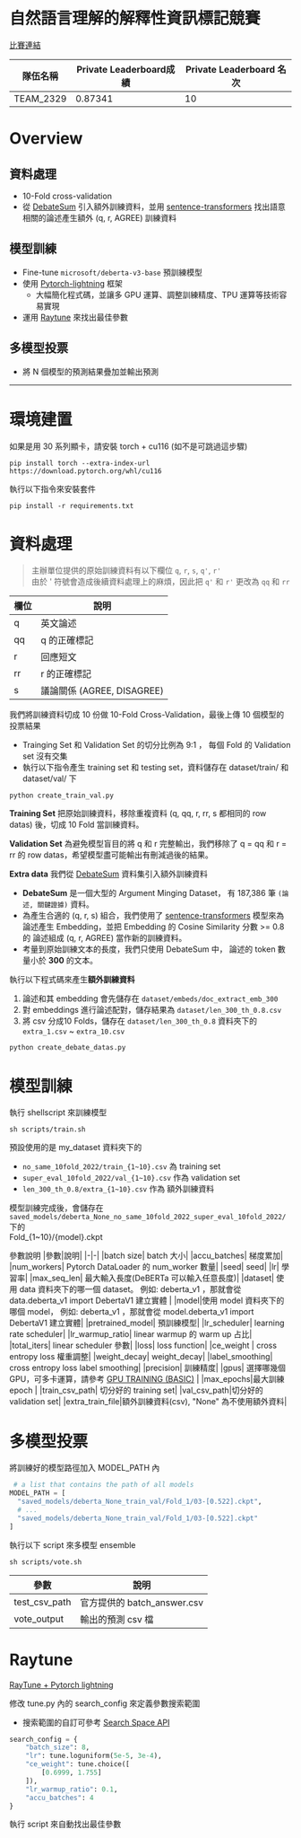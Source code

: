 # 自然語言理解的解釋性資訊標記競賽

[比賽連結](https://tbrain.trendmicro.com.tw/Competitions/Details/26)

|隊伍名稱 |Private Leaderboard成績  |Private Leaderboard 名次|
|-|-|-|
|TEAM_2329| 0.87341|  10|

# Overview

## 資料處理
+  10-Fold cross-validation
+  從  [DebateSum](https://huggingface.co/datasets/Hellisotherpeople/DebateSum) 引入額外訓練資料，並用 [sentence-transformers](https://huggingface.co/sentence-transformers/paraphrase-multilingual-MiniLM-L12-v2) 找出語意相關的論述產生額外 (q, r, AGREE) 訓練資料

## 模型訓練
+ Fine-tune `microsoft/deberta-v3-base` 預訓練模型
+ 使用 [Pytorch-lightning](https://www.pytorchlightning.ai/) 框架
  + 大幅簡化程式碼，並讓多 GPU 運算、調整訓練精度、TPU 運算等技術容易實現
+ 運用 [Raytune](https://docs.ray.io/en/latest/ray-core/examples/using-ray-with-pytorch-lightning.html) 來找出最佳參數

## 多模型投票
+ 將 N 個模型的預測結果疊加並輸出預測

---

# 環境建置

如果是用 30 系列顯卡，請安裝 torch + cu116 (如不是可跳過這步驟)

```
pip install torch --extra-index-url https://download.pytorch.org/whl/cu116
```
執行以下指令來安裝套件
```
pip install -r requirements.txt
```
# 資料處理

> 主辦單位提供的原始訓練資料有以下欄位 `q`, `r`, `s`, `q'`, `r'`  
由於 \' 符號會造成後續資料處理上的麻煩，因此把 `q'` 和 `r'` 更改為 `qq` 和 `rr`  

|欄位|說明|
|-|-|
|q|英文論述|
|qq|q 的正確標記|
|r|回應短文|
|rr|r 的正確標記|
|s|議論關係 (AGREE, DISAGREE)|

我們將訓練資料切成 10 份做 10-Fold Cross-Validation，最後上傳 10 個模型的投票結果  
+ Trainging Set 和 Validation Set 的切分比例為 9:1 ， 每個 Fold 的 Validation set 沒有交集  
+ 執行以下指令產生 training set 和 testing set，資料儲存在 dataset/train/ 和 dataset/val/ 下  
```
python create_train_val.py
```

**Training Set**
把原始訓練資料，移除重複資料 (q, qq, r, rr, s 都相同的 row datas) 後，切成 10 Fold 當訓練資料。

**Validation Set**
為避免模型盲目的將 q 和 r 完整輸出，我們移除了 q = qq 和 r = rr 的 row datas，希望模型盡可能輸出有刪減過後的結果。

**Extra data**
我們從 [DebateSum](https://huggingface.co/datasets/Hellisotherpeople/DebateSum) 資料集引入額外訓練資料
+ **DebateSum** 是一個大型的 Argument Minging Dataset， 有 187,386 筆 `(論述, 關鍵證據)` 資料。
+ 為產生合適的 (q, r, s) 組合，我們使用了 [sentence-transformers](https://huggingface.co/sentence-transformers/paraphrase-multilingual-MiniLM-L12-v2) 模型來為論述產生 Embedding，並把 Embedding 的 Cosine Similarity 分數 >= 0.8 的 論述組成 (q, r, AGREE)  當作新的訓練資料。
+ 考量到原始訓練文本的長度，我們只使用 DebateSum 中， 論述的 token 數量小於 **300** 的文本。

執行以下程式碼來產生**額外訓練資料**
1. 論述和其 embedding 會先儲存在 `dataset/embeds/doc_extract_emb_300` 
2. 對 embeddings 進行論述配對，儲存結果為 `dataset/len_300_th_0.8.csv`
3. 將 csv 分成10 Folds，儲存在 `dataset/len_300_th_0.8` 資料夾下的 `extra_1.csv` ~ `extra_10.csv`

```
python create_debate_datas.py
```

# 模型訓練

執行 shellscript 來訓練模型  
```
sh scripts/train.sh
```

預設使用的是 my_dataset 資料夾下的    
+ `no_same_10fold_2022/train_{1~10}.csv` 為 training set
+ `super_eval_10fold_2022/val_{1~10}.csv`  作為 validation set
+ `len_300_th_0.8/extra_{1~10}.csv` 作為 額外訓練資料


模型訓練完成後，會儲存在  
`saved_models/deberta_None_no_same_10fold_2022_super_eval_10fold_2022/` 下的  
Fold_{1~10}/{model}.ckpt

參數說明
|參數|說明|
|-|-|
|batch size| batch 大小|
|accu_batches| 梯度累加|
|num_workers| Pytorch DataLoader 的 num_worker 數量|
|seed| seed|
|lr| 學習率|
|max_seq_len| 最大輸入長度(DeBERTa 可以輸入任意長度)|
|dataset| 使用 data 資料夾下的哪一個 dataset。 例如: deberta_v1 ，那就會從 data.deberta_v1 import DebertaV1 建立實體 |
|model|使用 model 資料夾下的哪個 model， 例如: deberta_v1 ，那就會從 model.deberta_v1 import DebertaV1 建立實體|
|pretrained_model| 預訓練模型|
|lr_scheduler| learning rate scheduler|
|lr_warmup_ratio| linear warmup 的 warm up 占比|
|total_iters| linear scheduler 參數|
|loss| loss function|
|ce_weight | cross entropy loss 權重調整|
|weight_decay| weight_decay|
|label_smoothing| cross entropy loss label smoothing|
|precision| 訓練精度|
|gpus| 選擇哪幾個 GPU，可多卡運算，請參考 [GPU TRAINING (BASIC)](https://pytorch-lightning.readthedocs.io/en/stable/accelerators/gpu_basic.html)   |
|max_epochs|最大訓練 epoch |
|train_csv_path| 切分好的 training set|
|val_csv_path|切分好的 validation set|
|extra_train_file|額外訓練資料(csv), "None" 為不使用額外資料|


# 多模型投票

將訓練好的模型路徑加入 MODEL_PATH 內
```python
 # a list that contains the path of all models
MODEL_PATH = [
  "saved_models/deberta_None_train_val/Fold_1/03-[0.522].ckpt",
  # ...
  "saved_models/deberta_None_train_val/Fold_1/03-[0.522].ckpt"
]
```
執行以下 script 來多模型 ensemble
```
sh scripts/vote.sh
```
|參數|說明|
|-|-|
|test_csv_path| 官方提供的 batch_answer.csv|
|vote_output| 輸出的預測 csv 檔|

# Raytune

[RayTune + Pytorch lightning](https://docs.ray.io/en/latest/tune/examples/tune-pytorch-lightning.html)

修改 tune.py 內的 search_config 來定義參數搜索範圍
+ 搜索範圍的自訂可參考 [Search Space API](https://docs.ray.io/en/latest/tune/api_docs/search_space.html#tune-choice)

```python
search_config = {
    "batch_size": 8,
    "lr": tune.loguniform(5e-5, 3e-4),
    "ce_weight": tune.choice([
        [0.6999, 1.755]
    ]),
    "lr_warmup_ratio": 0.1,
    "accu_batches": 4
}
```
執行 script 來自動找出最佳參數
```
```



